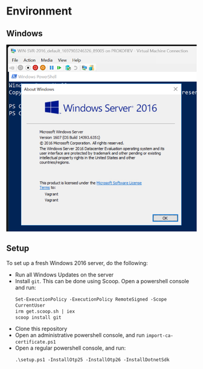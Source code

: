 # Environment

## Windows

![`winver` screenshot](windows-version.png)

## Setup

To set up a fresh Windows 2016 server, do the following:

* Run all Windows Updates on the server
* Install `git`. This can be done using Scoop. Open a powershell console and run:
    ```
    Set-ExecutionPolicy -ExecutionPolicy RemoteSigned -Scope CurrentUser
    irm get.scoop.sh | iex
    scoop install git
    ```
* Clone this repository
* Open an administrative powershell console, and run `import-ca-certificate.ps1`
* Open a regular powershell console, and run:
    ```
    .\setup.ps1 -InstallOtp25 -InstallOtp26 -InstallDotnetSdk
    ```
